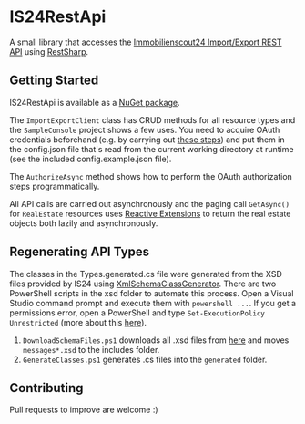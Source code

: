 IS24RestApi
===========

A small library that accesses the [Immobilienscout24 Import/Export REST API](http://developerwiki.immobilienscout24.de/wiki/Import-Export-API)
using [RestSharp](https://github.com/restsharp/RestSharp).

Getting Started
---------------

IS24RestApi is available as a [NuGet package](https://www.nuget.org/packages/IS24RestApi/).

The `ImportExportClient` class has CRUD methods for all resource types and the `SampleConsole` project shows a few uses. 
You need to acquire OAuth credentials beforehand 
(e.g. by carrying out [these steps](http://developerwiki.immobilienscout24.de/wiki/Customer-website_Tutorial#oAuth_by_our_playground))
and put them in the config.json file that's read from the current working directory at runtime (see the included config.example.json file).

The `AuthorizeAsync` method shows how to perform the OAuth authorization steps programmatically.

All API calls are carried out asynchronously and the paging call `GetAsync()` for `RealEstate` resources
uses [Reactive Extensions](http://rx.codeplex.com/) to return the real estate objects both lazily and asynchronously.

Regenerating API Types
----------------------

The classes in the Types.generated.cs file were generated from the XSD files provided by IS24
using [XmlSchemaClassGenerator](https://github.com/mganss/XmlSchemaClassGenerator). 
There are two PowerShell scripts in the xsd folder to automate this process. 
Open a Visual Studio command prompt and execute them with `powershell ...`. 
If you get a permissions error, open a PowerShell and type `Set-ExecutionPolicy Unrestricted` 
(more about this [here](http://technet.microsoft.com/en-us/library/ee176949.aspx)).

1. `DownloadSchemaFiles.ps1` downloads all .xsd files from [here](http://rest.immobilienscout24.de/restapi/api/offer/v1.0/?_wadl&_schema) 
and moves `messages*.xsd` to the includes folder.
2. `GenerateClasses.ps1` generates .cs files into the `generated` folder.

Contributing
------------

Pull requests to improve are welcome :)
